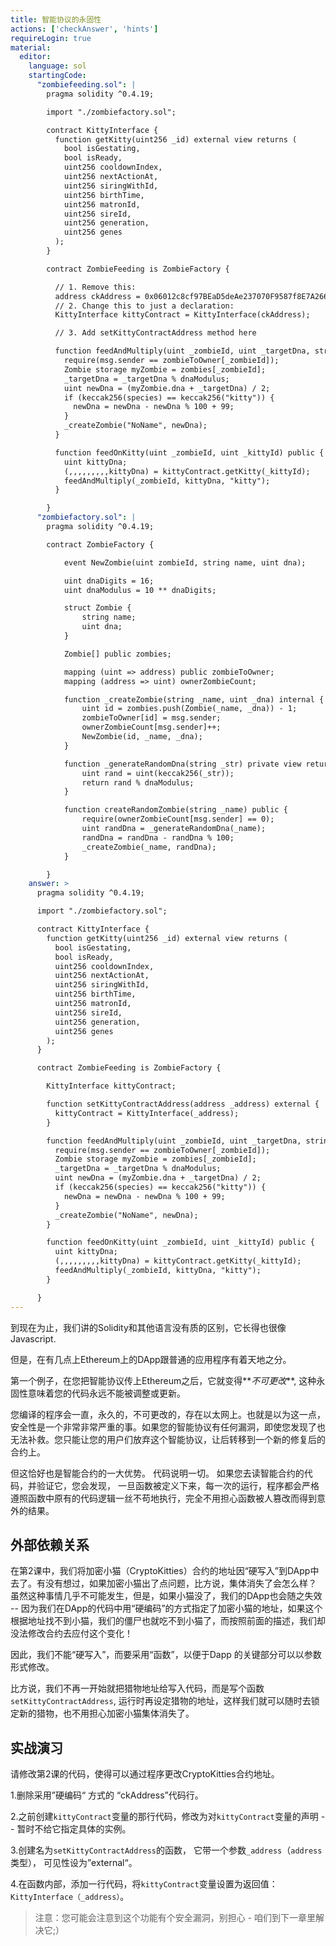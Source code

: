 ```yaml
---
title: 智能协议的永固性
actions: ['checkAnswer', 'hints']
requireLogin: true
material:
  editor:
    language: sol
    startingCode:
      "zombiefeeding.sol": |
        pragma solidity ^0.4.19;

        import "./zombiefactory.sol";

        contract KittyInterface {
          function getKitty(uint256 _id) external view returns (
            bool isGestating,
            bool isReady,
            uint256 cooldownIndex,
            uint256 nextActionAt,
            uint256 siringWithId,
            uint256 birthTime,
            uint256 matronId,
            uint256 sireId,
            uint256 generation,
            uint256 genes
          );
        }

        contract ZombieFeeding is ZombieFactory {

          // 1. Remove this:
          address ckAddress = 0x06012c8cf97BEaD5deAe237070F9587f8E7A266d;
          // 2. Change this to just a declaration:
          KittyInterface kittyContract = KittyInterface(ckAddress);

          // 3. Add setKittyContractAddress method here

          function feedAndMultiply(uint _zombieId, uint _targetDna, string species) public {
            require(msg.sender == zombieToOwner[_zombieId]);
            Zombie storage myZombie = zombies[_zombieId];
            _targetDna = _targetDna % dnaModulus;
            uint newDna = (myZombie.dna + _targetDna) / 2;
            if (keccak256(species) == keccak256("kitty")) {
              newDna = newDna - newDna % 100 + 99;
            }
            _createZombie("NoName", newDna);
          }

          function feedOnKitty(uint _zombieId, uint _kittyId) public {
            uint kittyDna;
            (,,,,,,,,,kittyDna) = kittyContract.getKitty(_kittyId);
            feedAndMultiply(_zombieId, kittyDna, "kitty");
          }

        }
      "zombiefactory.sol": |
        pragma solidity ^0.4.19;

        contract ZombieFactory {

            event NewZombie(uint zombieId, string name, uint dna);

            uint dnaDigits = 16;
            uint dnaModulus = 10 ** dnaDigits;

            struct Zombie {
                string name;
                uint dna;
            }

            Zombie[] public zombies;

            mapping (uint => address) public zombieToOwner;
            mapping (address => uint) ownerZombieCount;

            function _createZombie(string _name, uint _dna) internal {
                uint id = zombies.push(Zombie(_name, _dna)) - 1;
                zombieToOwner[id] = msg.sender;
                ownerZombieCount[msg.sender]++;
                NewZombie(id, _name, _dna);
            }

            function _generateRandomDna(string _str) private view returns (uint) {
                uint rand = uint(keccak256(_str));
                return rand % dnaModulus;
            }

            function createRandomZombie(string _name) public {
                require(ownerZombieCount[msg.sender] == 0);
                uint randDna = _generateRandomDna(_name);
                randDna = randDna - randDna % 100;
                _createZombie(_name, randDna);
            }

        }
    answer: >
      pragma solidity ^0.4.19;

      import "./zombiefactory.sol";

      contract KittyInterface {
        function getKitty(uint256 _id) external view returns (
          bool isGestating,
          bool isReady,
          uint256 cooldownIndex,
          uint256 nextActionAt,
          uint256 siringWithId,
          uint256 birthTime,
          uint256 matronId,
          uint256 sireId,
          uint256 generation,
          uint256 genes
        );
      }

      contract ZombieFeeding is ZombieFactory {

        KittyInterface kittyContract;

        function setKittyContractAddress(address _address) external {
          kittyContract = KittyInterface(_address);
        }

        function feedAndMultiply(uint _zombieId, uint _targetDna, string species) public {
          require(msg.sender == zombieToOwner[_zombieId]);
          Zombie storage myZombie = zombies[_zombieId];
          _targetDna = _targetDna % dnaModulus;
          uint newDna = (myZombie.dna + _targetDna) / 2;
          if (keccak256(species) == keccak256("kitty")) {
            newDna = newDna - newDna % 100 + 99;
          }
          _createZombie("NoName", newDna);
        }

        function feedOnKitty(uint _zombieId, uint _kittyId) public {
          uint kittyDna;
          (,,,,,,,,,kittyDna) = kittyContract.getKitty(_kittyId);
          feedAndMultiply(_zombieId, kittyDna, "kitty");
        }

      }
---
```


到现在为止，我们讲的Solidity和其他语言没有质的区别，它长得也很像Javascript.

但是，在有几点上Ethereum上的DApp跟普通的应用程序有着天地之分。

第一个例子，在您把智能协议传上Ethereum之后，它就变得**_不可更改_**, 这种永固性意味着您的代码永远不能被调整或更新。

您编译的程序会一直，永久的，不可更改的，存在以太网上。也就是以为这一点，安全性是一个非常非常严重的事。如果您的智能协议有任何漏洞，即使您发现了也无法补救。您只能让您的用户们放弃这个智能协议，让后转移到一个新的修复后的合约上。

但这恰好也是智能合约的一大优势。 代码说明一切。 如果您去读智能合约的代码，并验证它，您会发现， 一旦函数被定义下来，每一次的运行，程序都会严格遵照函数中原有的代码逻辑一丝不苟地执行，完全不用担心函数被人篡改而得到意外的结果。

## 外部依赖关系

在第2课中，我们将加密小猫（CryptoKitties）合约的地址因“硬写入”到DApp中去了。有没有想过，如果加密小猫出了点问题，比方说，集体消失了会怎么样？
虽然这种事情几乎不可能发生，但是，如果小猫没了，我们的DApp也会随之失效 -- 因为我们在DApp的代码中用“硬编码”的方式指定了加密小猫的地址，如果这个根据地址找不到小猫，我们的僵尸也就吃不到小猫了，而按照前面的描述，我们却没法修改合约去应付这个变化！

因此，我们不能“硬写入”，而要采用“函数”，以便于Dapp 的关键部分可以以参数形式修改。

比方说，我们不再一开始就把猎物地址给写入代码，而是写个函数`setKittyContractAddress`, 运行时再设定猎物的地址，这样我们就可以随时去锁定新的猎物，也不用担心加密小猫集体消失了。

## 实战演习

请修改第2课的代码，使得可以通过程序更改CryptoKitties合约地址。

1.删除采用”硬编码“ 方式的 “ckAddress”代码行。

2.之前创建`kittyContract`变量的那行代码，修改为对`kittyContract`变量的声明 -- 暂时不给它指定具体的实例。

3.创建名为`setKittyContractAddress`的函数， 它带一个参数`_address`（`address`类型）， 可见性设为”external“。 

4.在函数内部，添加一行代码，将`kittyContract`变量设置为返回值：`KittyInterface（_address）`。

>注意：您可能会注意到这个功能有个安全漏洞，别担心 - 咱们到下一章里解决它;）